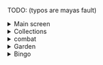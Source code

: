 TODO:
(typos are mayas fault)

<details>
<summary>Main screen</summary>

- Networth + Weight
- Guild
- Auctions

</details>

<details>
<summary>Collections</summary>

- [ ] Minions

</details>

<details>
<summary>combat</summary>

- Kuudra
- Crimson Isle

</details>

<details>
<summary>Garden</summary>

## Main page
- [ ] weight
- [ ] visitor stats (only total)
- [ ] exportable bs (impossible????)

## Pest page
- [ ] gear
- [ ] kills
- [ ] idk

## Desert page
- [ ] Beth quest
- [ ] rescued hiker
- [ ] trevor
- [ ] glowing mushrooms broken
- [ ] trapper animal stats

</details>

<details>
<summary>Bingo</summary>

- [ ] points
- [ ] completed goals

</details>
